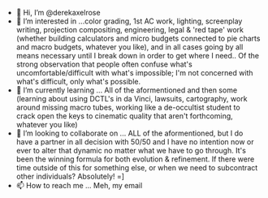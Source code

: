 - 👋 Hi, I’m @derekaxelrose
- 👀 I’m interested in ...color grading, 1st AC work, lighting, screenplay writing, projection compositing, engineering, legal & 'red tape' work (whether building calculators and micro budgets connected to pie charts and macro budgets, whatever you like), and in all cases going by all means necessary until I break down in order to get where I need.. Of the strong observation that people often confuse what's uncomfortable/difficult with what's impossible; I'm not concerned with what's difficult, only what's possible.
- 🌱 I’m currently learning ... All of the aformentioned and then some (learning about using DCTL's in da Vinci, lawsuits, cartography, work around missing macro tubes, working like a de-occultist student to crack open the keys to cinematic quality that aren't forthcoming, whatever you like)
- 💞️ I’m looking to collaborate on ... ALL of the aformentioned, but I do have a partner in all decision with 50/50 and I have no intention now or ever to alter that dynamic no matter what we have to go through. It's been the winning formula for both evolution & refinement. If there were time outside of this for something else, or when we need to subcontract other individuals? Absolutely! =]
- 📫 How to reach me ... Meh, my email

<!---
derekaxelrose/derekaxelrose is a ✨ special ✨ repository because its `README.md` (this file) appears on your GitHub profile.
You can click the Preview link to take a look at your changes.
--->
